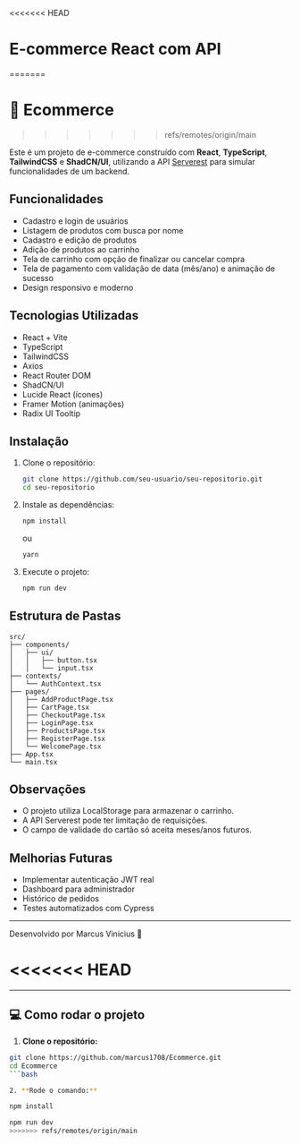 <<<<<<< HEAD
# E-commerce React com API
=======
# 🛒 Ecommerce 
>>>>>>> refs/remotes/origin/main

Este é um projeto de e-commerce construído com **React**, **TypeScript**, **TailwindCSS** e **ShadCN/UI**, utilizando a API [Serverest](https://serverest.dev/) para simular funcionalidades de um backend.

## Funcionalidades

- Cadastro e login de usuários
- Listagem de produtos com busca por nome
- Cadastro e edição de produtos
- Adição de produtos ao carrinho
- Tela de carrinho com opção de finalizar ou cancelar compra
- Tela de pagamento com validação de data (mês/ano) e animação de sucesso
- Design responsivo e moderno

## Tecnologias Utilizadas

- React + Vite
- TypeScript
- TailwindCSS
- Axios
- React Router DOM
- ShadCN/UI
- Lucide React (ícones)
- Framer Motion (animações)
- Radix UI Tooltip

## Instalação

1. Clone o repositório:
   ```bash
   git clone https://github.com/seu-usuario/seu-repositorio.git
   cd seu-repositorio
   ```

2. Instale as dependências:
   ```bash
   npm install
   ```

   ou

   ```bash
   yarn
   ```

3. Execute o projeto:
   ```bash
   npm run dev
   ```

## Estrutura de Pastas

```
src/
├── components/
│   ├── ui/
│   │   ├── button.tsx
│   │   └── input.tsx
├── contexts/
│   └── AuthContext.tsx
├── pages/
│   ├── AddProductPage.tsx
│   ├── CartPage.tsx
│   ├── CheckoutPage.tsx
│   ├── LoginPage.tsx
│   ├── ProductsPage.tsx
│   ├── RegisterPage.tsx
│   └── WelcomePage.tsx
├── App.tsx
└── main.tsx
```

## Observações

- O projeto utiliza LocalStorage para armazenar o carrinho.
- A API Serverest pode ter limitação de requisições.
- O campo de validade do cartão só aceita meses/anos futuros.

## Melhorias Futuras

- Implementar autenticação JWT real
- Dashboard para administrador
- Histórico de pedidos
- Testes automatizados com Cypress

---

Desenvolvido por Marcus Vinicius 🚀


<<<<<<< HEAD
=======
---

## 💻 Como rodar o projeto

1. **Clone o repositório:**

```bash
git clone https://github.com/marcus1708/Ecommerce.git
cd Ecommerce
```bash

2. **Rode o comando:**

npm install

npm run dev
>>>>>>> refs/remotes/origin/main
